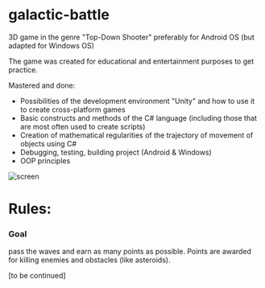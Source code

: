 # galactic-battle
3D game in the genre "Top-Down Shooter" preferably for Android OS (but adapted for Windows OS)

The game was created for educational and entertainment purposes to get practice.

Mastered and done:

* Possibilities of the development environment "Unity" and how to use it to create cross-platform games
* Basic constructs and methods of the C# language (including those that are most often used to create scripts)
* Creation of mathematical regularities of the trajectory of movement of objects using C#
* Debugging, testing, building project (Android & Windows)
* OOP principles

![screen](https://i.imgur.com/QWfdbl9.jpg)

# Rules:

### Goal 
pass the waves and earn as many points as possible. Points are awarded for killing enemies and obstacles (like asteroids). 

[to be continued]
